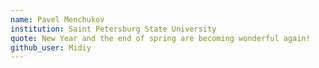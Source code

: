 ```yaml
---
name: Pavel Menchukov
institution: Saint Petersburg State University
quote: New Year and the end of spring are becoming wonderful again!
github_user: Midiy
---
```

